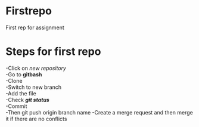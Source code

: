 # Firstrepo
First rep for assignment
# Steps for first repo
  -Click on *new repository*<br>
  -Go to **gitbash**<br>
  -Clone<br>
  -Switch to new branch<br>
  -Add the file<br>
  -Check ***git status***<br>
  -Commit<br>
  -Then git push origin branch name
  -Create a merge request and then merge it if there are no conflicts
